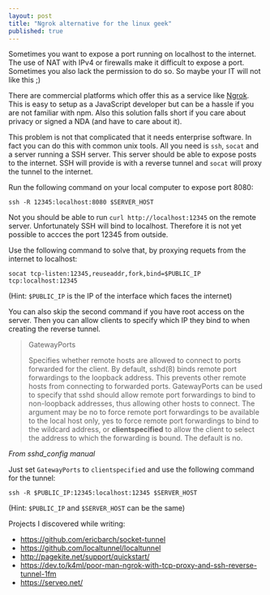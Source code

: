 ```yaml
---
layout: post
title: "Ngrok alternative for the linux geek"
published: true
---
```


Sometimes you want to expose a port running on localhost to the internet. The use of NAT with IPv4
or firewalls make it difficult to expose a port. Sometimes you also lack the permission to do so. So
maybe your IT will not like this ;)

There are commercial platforms which offer this as a service like [Ngrok](https://ngrok.com/). This
is easy to setup as a JavaScript developer but can be a hassle if you are not familiar with npm.
Also this solution falls short if you care about privacy or signed a NDA (and have to care about it).

This problem is not that complicated that it needs enterprise software. In fact you can do this with
common unix tools. All you need is `ssh`, `socat` and a server running a SSH server. This server should be able to expose posts to the internet.
SSH will provide is with a reverse tunnel and `socat` will proxy the tunnel to the internet.

Run the following command on your local computer to expose port 8080:
```
ssh -R 12345:localhost:8080 $SERVER_HOST 
```

Not you should be able to run `curl http://localhost:12345` on the remote server.
Unfortunately SSH will bind to localhost. Therefore it is not yet possible to accces the port 12345
from outside.

Use the following command to solve that, by proxying requets from the internet to localhost:

```
socat tcp-listen:12345,reuseaddr,fork,bind=$PUBLIC_IP tcp:localhost:12345
```
(Hint: `$PUBLIC_IP` is the IP of the interface which faces the internet)

You can also skip the second command if you have root access on the server. Then you can allow
clients to specify which IP they bind to when creating the reverse tunnel.

>GatewayPorts
>
>Specifies whether remote hosts are allowed to connect to ports forwarded for the client.  By default, sshd(8) binds remote port forwardings to the loopback address.  This
>prevents other remote hosts from connecting to forwarded ports.  GatewayPorts can be used to specify that sshd should allow remote port forwardings to bind to non-loopback
>addresses, thus allowing other hosts to connect.  The argument may be no to force remote port forwardings to be available to the local host only, yes to force remote port
>forwardings to bind to the wildcard address, or **clientspecified** to allow the client to select the address to which the forwarding is bound.  The default is no.

*From sshd_config manual*

Just set `GatewayPorts` to `clientspecified` and use the following command for the tunnel:
```
ssh -R $PUBLIC_IP:12345:localhost:12345 $SERVER_HOST 
```
(Hint: `$PUBLIC_IP` and `$SERVER_HOST` can be the same)



Projects I discovered while writing:
- https://github.com/ericbarch/socket-tunnel
- https://github.com/localtunnel/localtunnel
- http://pagekite.net/support/quickstart/
- https://dev.to/k4ml/poor-man-ngrok-with-tcp-proxy-and-ssh-reverse-tunnel-1fm
- https://serveo.net/



